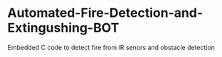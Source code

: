 # Automated-Fire-Detection-and-Extingushing-BOT
Embedded C code to detect fire from IR senors and obstacle detection
